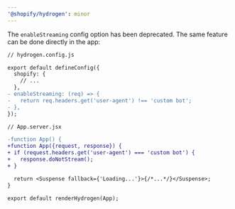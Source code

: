 ```yaml
---
'@shopify/hydrogen': minor
---
```


The `enableStreaming` config option has been deprecated. The same feature can be done directly in the app:

```diff
// hydrogen.config.js

export default defineConfig({
  shopify: {
    // ...
  },
- enableStreaming: (req) => {
-   return req.headers.get('user-agent') !== 'custom bot';
- },
});
```

```diff
// App.server.jsx

-function App() {
+function App({request, response}) {
+ if (request.headers.get('user-agent') === 'custom bot') {
+   response.doNotStream();
+ }

  return <Suspense fallback={'Loading...'}>{/*...*/}</Suspense>;
}

export default renderHydrogen(App);
```
